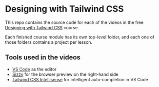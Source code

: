 # Designing with Tailwind CSS

This repo contains the source code for each of the videos in the free [Designing with Tailwind CSS](https://tailwindcss.com/screencasts) course.

Each finished course module has its own top-level folder, and each one of those folders contains a project per lesson.

## Tools used in the videos

- [VS Code](https://code.visualstudio.com/) as the editor
- [Sizzy](https://adamwathan.me/sizzy) for the browser preview on the right-hand side
- [Tailwind CSS Intellisense](https://marketplace.visualstudio.com/items?itemName=bradlc.vscode-tailwindcss) for intelligent auto-completion in VS Code
